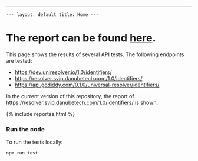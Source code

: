 ---

`---
layout: default
title: Home
---`

# The report can be found [here](https://danubetech.github.io/did-resolution-test-suite/reportsss.html).

This page shows the results of several API tests. The following endpoints are tested:
- https://dev.uniresolver.io/1.0/identifiers/
- https://resolver.svip.danubetech.com/1.0/identifiers/
- https://api.godiddy.com/0.1.0/universal-resolver/identifiers/

In the current version of this repository, the report of https://resolver.svip.danubetech.com/1.0/identifiers/ is shown.

{% include reportss.html %}

### Run the code 

To run the tests locally: 

`npm run test
`
